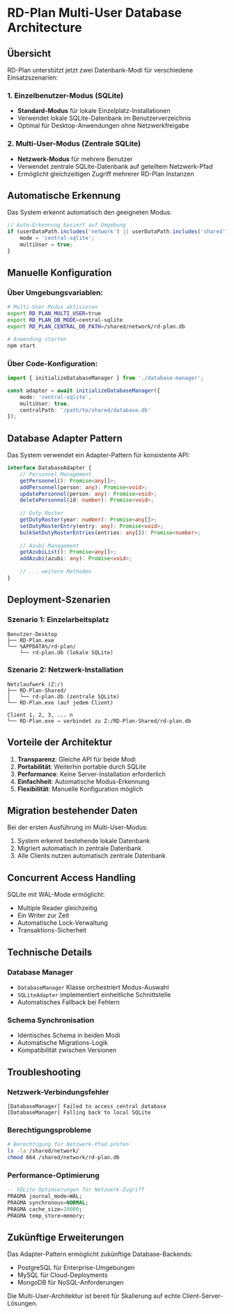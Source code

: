 # RD-Plan Multi-User Database Architecture

## Übersicht

RD-Plan unterstützt jetzt zwei Datenbank-Modi für verschiedene Einsatzszenarien:

### 1. Einzelbenutzer-Modus (SQLite)
- **Standard-Modus** für lokale Einzelplatz-Installationen
- Verwendet lokale SQLite-Datenbank im Benutzerverzeichnis
- Optimal für Desktop-Anwendungen ohne Netzwerkfreigabe

### 2. Multi-User-Modus (Zentrale SQLite)
- **Netzwerk-Modus** für mehrere Benutzer
- Verwendet zentrale SQLite-Datenbank auf geteiltem Netzwerk-Pfad
- Ermöglicht gleichzeitigen Zugriff mehrerer RD-Plan Instanzen

## Automatische Erkennung

Das System erkennt automatisch den geeigneten Modus:

```typescript
// Auto-Erkennung basiert auf Umgebung
if (userDataPath.includes('network') || userDataPath.includes('shared')) {
    mode = 'central-sqlite';
    multiUser = true;
}
```

## Manuelle Konfiguration

### Über Umgebungsvariablen:
```bash
# Multi-User Modus aktivieren
export RD_PLAN_MULTI_USER=true
export RD_PLAN_DB_MODE=central-sqlite
export RD_PLAN_CENTRAL_DB_PATH=/shared/network/rd-plan.db

# Anwendung starten
npm start
```

### Über Code-Konfiguration:
```typescript
import { initializeDatabaseManager } from './database-manager';

const adapter = await initializeDatabaseManager({
    mode: 'central-sqlite',
    multiUser: true,
    centralPath: '/path/to/shared/database.db'
});
```

## Database Adapter Pattern

Das System verwendet ein Adapter-Pattern für konsistente API:

```typescript
interface DatabaseAdapter {
    // Personnel Management
    getPersonnel(): Promise<any[]>;
    addPersonnel(person: any): Promise<void>;
    updatePersonnel(person: any): Promise<void>;
    deletePersonnel(id: number): Promise<void>;
    
    // Duty Roster
    getDutyRoster(year: number): Promise<any[]>;
    setDutyRosterEntry(entry: any): Promise<void>;
    bulkSetDutyRosterEntries(entries: any[]): Promise<number>;
    
    // Azubi Management
    getAzubiList(): Promise<any[]>;
    addAzubi(azubi: any): Promise<void>;
    
    // ... weitere Methoden
}
```

## Deployment-Szenarien

### Szenario 1: Einzelarbeitsplatz
```
Benutzer-Desktop
├── RD-Plan.exe
└── %APPDATA%/rd-plan/
    └── rd-plan.db (lokale SQLite)
```

### Szenario 2: Netzwerk-Installation
```
Netzlaufwerk (Z:/)
├── RD-Plan-Shared/
│   └── rd-plan.db (zentrale SQLite)
└── RD-Plan.exe (auf jedem Client)

Client 1, 2, 3, ... n
└── RD-Plan.exe → verbindet zu Z:/RD-Plan-Shared/rd-plan.db
```

## Vorteile der Architektur

1. **Transparenz**: Gleiche API für beide Modi
2. **Portabilität**: Weiterhin portable durch SQLite
3. **Performance**: Keine Server-Installation erforderlich
4. **Einfachheit**: Automatische Modus-Erkennung
5. **Flexibilität**: Manuelle Konfiguration möglich

## Migration bestehender Daten

Bei der ersten Ausführung im Multi-User-Modus:

1. System erkennt bestehende lokale Datenbank
2. Migriert automatisch in zentrale Datenbank
3. Alle Clients nutzen automatisch zentrale Datenbank

## Concurrent Access Handling

SQLite mit WAL-Mode ermöglicht:
- Multiple Reader gleichzeitig
- Ein Writer zur Zeit
- Automatische Lock-Verwaltung
- Transaktions-Sicherheit

## Technische Details

### Database Manager
- `DatabaseManager` Klasse orchestriert Modus-Auswahl
- `SQLiteAdapter` implementiert einheitliche Schnittstelle
- Automatisches Fallback bei Fehlern

### Schema Synchronisation
- Identisches Schema in beiden Modi
- Automatische Migrations-Logik
- Kompatibilität zwischen Versionen

## Troubleshooting

### Netzwerk-Verbindungsfehler
```
[DatabaseManager] Failed to access central database
[DatabaseManager] Falling back to local SQLite
```

### Berechtigungsprobleme
```bash
# Berechtigung für Netzwerk-Pfad prüfen
ls -la /shared/network/
chmod 664 /shared/network/rd-plan.db
```

### Performance-Optimierung
```sql
-- SQLite Optimierungen für Netzwerk-Zugriff
PRAGMA journal_mode=WAL;
PRAGMA synchronous=NORMAL;
PRAGMA cache_size=10000;
PRAGMA temp_store=memory;
```

## Zukünftige Erweiterungen

Das Adapter-Pattern ermöglicht zukünftige Database-Backends:
- PostgreSQL für Enterprise-Umgebungen
- MySQL für Cloud-Deployments
- MongoDB für NoSQL-Anforderungen

Die Multi-User-Architektur ist bereit für Skalierung auf echte Client-Server-Lösungen.
